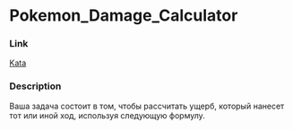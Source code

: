# Pokemon_Damage_Calculator

### Link

[Kata](https://www.codewars.com/kata/536e9a7973130a06eb000e9f)

### Description

Ваша задача состоит в том, чтобы рассчитать ущерб, который нанесет тот или иной ход, используя следующую формулу.
